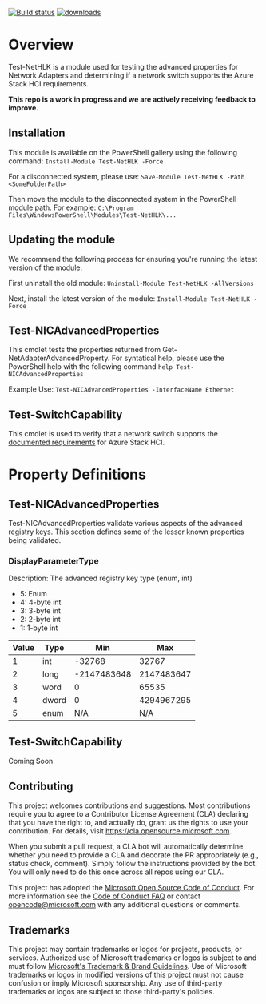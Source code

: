 [![Build status](https://ci.appveyor.com/api/projects/status/28dr5irvwqc34ftf?svg=true)](https://ci.appveyor.com/project/MSFTCoreNet/test-nethlk)
[![downloads](https://img.shields.io/powershellgallery/dt/Test-NetHLK.svg?label=downloads)](https://www.powershellgallery.com/packages/Test-NetHLK)

# Overview

Test-NetHLK is a module used for testing the advanced properties for Network Adapters and determining if a network switch supports the Azure Stack HCI requirements.

**This repo is a work in progress and we are actively receiving feedback to improve.**

## Installation

This module is available on the PowerShell gallery using the following command:
```Install-Module Test-NetHLK -Force```

For a disconnected system, please use:
```Save-Module Test-NetHLK -Path <SomeFolderPath>```

Then move the module to the disconnected system in the PowerShell module path. For example:
```C:\Program Files\WindowsPowerShell\Modules\Test-NetHLK\...```

## Updating the module

We recommend the following process for ensuring you're running the latest version of the module.

First uninstall the old module:
```Uninstall-Module Test-NetHLK -AllVersions```

Next, install the latest version of the module:
```Install-Module Test-NetHLK -Force```


## Test-NICAdvancedProperties

This cmdlet tests the properties returned from Get-NetAdapterAdvancedProperty. For syntatical help, please use the PowerShell help with the following command ```help Test-NICAdvancedProperties```

Example Use:
```Test-NICAdvancedProperties -InterfaceName Ethernet```

## Test-SwitchCapability

This cmdlet is used to verify that a network switch supports the [documented requirements](https://docs.microsoft.com/en-us/azure-stack/hci/concepts/physical-network-requirements) for Azure Stack HCI.

# Property Definitions

## Test-NICAdvancedProperties

Test-NICAdvancedProperties validate various aspects of the advanced registry keys. This section defines some of the lesser known properties being validated.

### DisplayParameterType

Description: The advanced registry key type (enum, int)

- 5: Enum
- 4: 4-byte int
- 3: 3-byte int
- 2: 2-byte int
- 1: 1-byte int

|Value|Type|Min|Max|
|----|----|----|----|
|1|int|-32768|32767|
|2|long|-2147483648|2147483647|
|3|word|0|65535|
|4|dword|0|4294967295|
|5|enum|N/A|N/A|

## Test-SwitchCapability

Coming Soon

## Contributing

This project welcomes contributions and suggestions.  Most contributions require you to agree to a
Contributor License Agreement (CLA) declaring that you have the right to, and actually do, grant us
the rights to use your contribution. For details, visit https://cla.opensource.microsoft.com.

When you submit a pull request, a CLA bot will automatically determine whether you need to provide
a CLA and decorate the PR appropriately (e.g., status check, comment). Simply follow the instructions
provided by the bot. You will only need to do this once across all repos using our CLA.

This project has adopted the [Microsoft Open Source Code of Conduct](https://opensource.microsoft.com/codeofconduct/).
For more information see the [Code of Conduct FAQ](https://opensource.microsoft.com/codeofconduct/faq/) or
contact [opencode@microsoft.com](mailto:opencode@microsoft.com) with any additional questions or comments.

## Trademarks

This project may contain trademarks or logos for projects, products, or services. Authorized use of Microsoft 
trademarks or logos is subject to and must follow 
[Microsoft's Trademark & Brand Guidelines](https://www.microsoft.com/en-us/legal/intellectualproperty/trademarks/usage/general).
Use of Microsoft trademarks or logos in modified versions of this project must not cause confusion or imply Microsoft sponsorship.
Any use of third-party trademarks or logos are subject to those third-party's policies.
